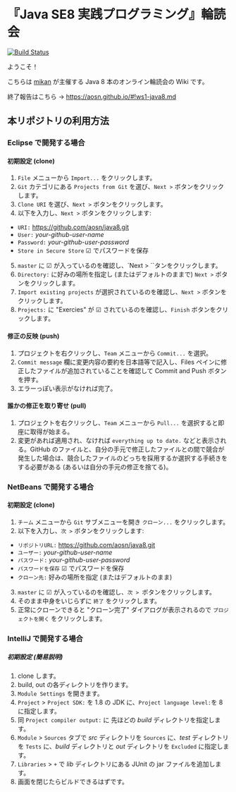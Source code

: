 『Java SE8 実践プログラミング』輪読会
===================================

[![Build Status](https://travis-ci.org/aosn/java8.svg)](https://travis-ci.org/aosn/java8)

ようこそ！

こちらは [mikan](/mikan) が主催する Java 8 本のオンライン輪読会の Wiki です。

終了報告はこちら → https://aosn.github.io/#!ws1-java8.md

## 本リポジトリの利用方法

### Eclipse で開発する場合

#### 初期設定 (clone)

1. `File` メニューから `Import...` をクリックします。
2. `Git` カテゴリにある `Projects from Git` を選び、` Next > ` ボタンをクリックします。
3. `Clone URI` を選び、` Next > ` ボタンをクリックします。
4. 以下を入力し、``` Next > ``` ボタンをクリックします:
 * `URI:` https://github.com/aosn/java8.git
 * `User:` _your-github-user-name_
 * `Password:` _your-github-user-password_
 * `Store in Secure Store` ☑ でパスワードを保存
5. `master` に ☑ が入っているのを確認し、`Next > ``タンをクリックします。
6. `Directory:` に好みの場所を指定し (またはデフォルトのままで) ` Next > ` ボタンをクリックします。
7. `Import existing projects` が選択されているのを確認し、` Next > ` ボタンをクリックします。
8. `Projects:` に "Exercies" が ☑ されているのを確認し、` Finish ` ボタンをクリックします。

#### 修正の反映 (push)

1. プロジェクトを右クリックし、`Team` メニューから `Commit...` を選択。
2. `Commit message` 欄に変更内容の要約を日本語等で記入し、Files ペインに修正したファイルが追加されていることを確認して Commit and Push ボタンを押す。
3. エラーっぽい表示がなければ完了。

#### 誰かの修正を取り寄せ (pull)

1. プロジェクトを右クリックし、`Team` メニューから `Pull...` を選択すると即座に取得が始まる。
2. 変更があれば適用され、なければ `everything up to date.` などと表示される。GitHub のファイルと、自分の手元で修正したファイルとの間で競合が発生した場合は、競合したファイルのどっちを採用するか選択する手続きをする必要がある (あるいは自分の手元の修正を捨てる)。


### NetBeans で開発する場合

#### 初期設定 (clone)

1. `チーム` メニューから `Git` サブメニューを開き `クローン...` をクリックします。
2. 以下を入力し、``` 次 > ``` ボタンをクリックします:
 * `リポジトリURL:` https://github.com/aosn/java8.git
 * `ユーザー:` _your-github-user-name_
 * `パスワード:` _your-github-user-password_
 * `パスワードを保存` ☑ でパスワードを保存
 * `クローン先:` 好みの場所を指定 (またはデフォルトのまま)
3. `master` に ☑ が入っているのを確認し、`次 > `ボタンをクリックします。
4. そのまま中身をいじらずに ` 終了 ` をクリックします。
5. 正常にクローンできると "クローン完了" ダイアログが表示されるので `プロジェクトを開く` をクリックします。

### IntelliJ で開発する場合

##### 初期設定 (簡易説明)

1. clone します。
2. build, out の各ディレクトリを作ります。
3. `Module Settings` を開きます。
 1. `Project` > `Project SDK:` を 1.8 の JDK に、`Project language level:`を 8 に指定します。
 2. 同 `Project compiler output:` に 先ほどの _build_ ディレクトリを指定します。
 3. `Module` > `Sources` タブで _src_ ディレクトリを `Sources` に、_test_ ディレクトリを `Tests` に、_build_ ディレクトリと _out_ ディレクトリを `Excluded` に指定します。
 4. `Libraries` > `+` で _lib_ ディレクトリにある JUnit の jar ファイルを追加します。 
4. 画面を閉じたらビルドできるはずです。
